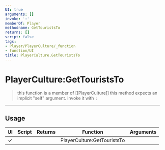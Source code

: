 ```yaml
---
UI: true
arguments: []
invoke: ':'
memberOf: Player
methodname: GetTouristsTo
returns: []
script: false
tags:
- Player/PlayerCulture/_function
- function/UI
title: PlayerCulture.GetTouristsTo
---
```

# PlayerCulture:GetTouristsTo
> this function is a member of [[PlayerCulture]]
> this method expects an implicit "self" argument. invoke it with `:`
-----
## Usage
|  UI | Script | Returns | Function | Arguments |
|:---:|:------:|-------:|:--------:|:---------|
|✓| ||PlayerCulture:GetTouristsTo||
